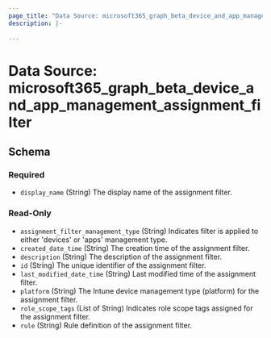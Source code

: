 ```yaml
---
page_title: "Data Source: microsoft365_graph_beta_device_and_app_management_assignment_filter"
description: |-
  
---
```


# Data Source: microsoft365_graph_beta_device_and_app_management_assignment_filter





<!-- schema generated by tfplugindocs -->
## Schema

### Required

- `display_name` (String) The display name of the assignment filter.

### Read-Only

- `assignment_filter_management_type` (String) Indicates filter is applied to either 'devices' or 'apps' management type.
- `created_date_time` (String) The creation time of the assignment filter.
- `description` (String) The description of the assignment filter.
- `id` (String) The unique identifier of the assignment filter.
- `last_modified_date_time` (String) Last modified time of the assignment filter.
- `platform` (String) The Intune device management type (platform) for the assignment filter.
- `role_scope_tags` (List of String) Indicates role scope tags assigned for the assignment filter.
- `rule` (String) Rule definition of the assignment filter.

